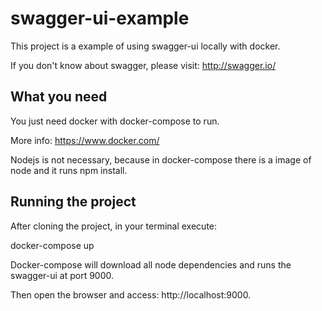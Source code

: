 # swagger-ui-example

This project is a example of using swagger-ui locally with docker.

If you don't know about swagger, please visit: http://swagger.io/

## What you need

You just need docker with docker-compose to run.

More info: https://www.docker.com/

Nodejs is not necessary, because in docker-compose there is a image of node and it runs npm install.

## Running the project

After cloning the project, in your terminal execute:

docker-compose up

Docker-compose will download all node dependencies and runs the swagger-ui at port 9000.

Then open the browser and access: http://localhost:9000.

